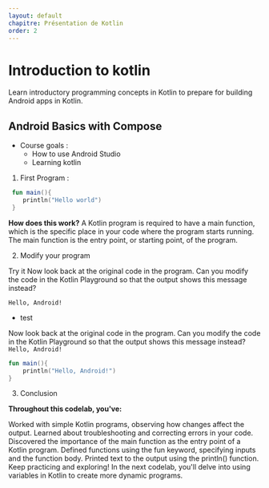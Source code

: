 ```yaml
---
layout: default
chapitre: Présentation de Kotlin
order: 2
---
```


# Introduction to kotlin

Learn introductory programming concepts in Kotlin to prepare for building Android apps in Kotlin.

## Android Basics with Compose

- Course goals :
  - How to use Android Studio
  - Learning kotlin

1. First Program :

```Kotlin
 fun main(){
    println("Hello world")
 }
```
**How does this work?**
 A Kotlin program is required to have a main function, which is the specific place in your code where the program starts running. The main function is the entry point, or starting point, of the program.

2. Modify your program

Try it
Now look back at the original code in the program. Can you modify the code in the Kotlin Playground so that the output shows this message instead?

`Hello, Android!`


- test 

Now look back at the original code in the program. Can you modify the code in the Kotlin Playground so that the output shows this message instead? `Hello, Android!`

```kotlin
fun main(){
    println("Hello, Android!")
}
```
3. Conclusion

**Throughout this codelab, you've:**

Worked with simple Kotlin programs, observing how changes affect the output.
Learned about troubleshooting and correcting errors in your code.
Discovered the importance of the main function as the entry point of a Kotlin program.
Defined functions using the fun keyword, specifying inputs and the function body.
Printed text to the output using the println() function.
Keep practicing and exploring! In the next codelab, you'll delve into using variables in Kotlin to create more dynamic programs.
